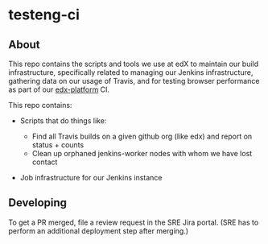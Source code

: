 # testeng-ci

## About

This repo contains the scripts and tools we use at edX to maintain our build infrastructure, specifically related to managing our Jenkins infrastructure, gathering data on our usage of Travis, and for testing browser performance as part of our [edx-platform](https://github.com/edx/edx-platform) CI.

This repo contains:

* Scripts that do things like:
	* Find all Travis builds on a given github org (like edx) and report on status + counts
	* Clean up orphaned jenkins-worker nodes with whom we have lost contact

* Job infrastructure for our Jenkins instance

## Developing

To get a PR merged, file a review request in the SRE Jira portal. (SRE has to perform an additional deployment step after merging.)
